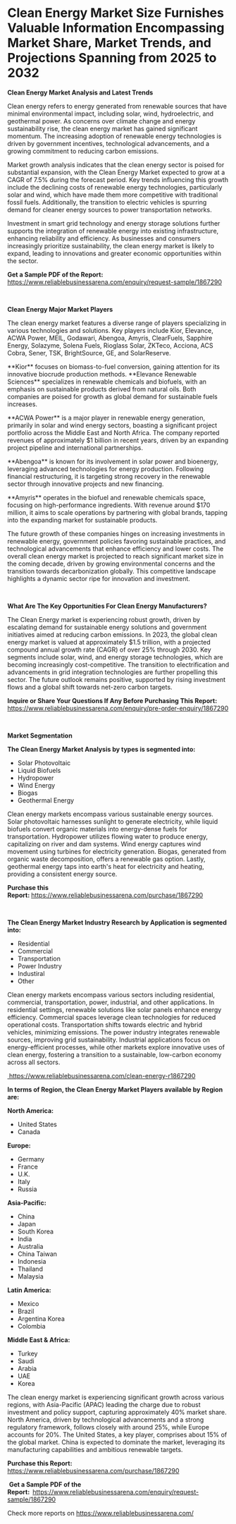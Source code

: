 <p><h1>Clean Energy Market Size Furnishes Valuable Information Encompassing Market Share, Market Trends, and Projections Spanning from 2025 to 2032</h1></p><p><strong>Clean Energy Market Analysis and Latest Trends</strong></p>
<p><p>Clean energy refers to energy generated from renewable sources that have minimal environmental impact, including solar, wind, hydroelectric, and geothermal power. As concerns over climate change and energy sustainability rise, the clean energy market has gained significant momentum. The increasing adoption of renewable energy technologies is driven by government incentives, technological advancements, and a growing commitment to reducing carbon emissions. </p><p>Market growth analysis indicates that the clean energy sector is poised for substantial expansion, with the Clean Energy Market expected to grow at a CAGR of 7.5% during the forecast period. Key trends influencing this growth include the declining costs of renewable energy technologies, particularly solar and wind, which have made them more competitive with traditional fossil fuels. Additionally, the transition to electric vehicles is spurring demand for cleaner energy sources to power transportation networks. </p><p>Investment in smart grid technology and energy storage solutions further supports the integration of renewable energy into existing infrastructure, enhancing reliability and efficiency. As businesses and consumers increasingly prioritize sustainability, the clean energy market is likely to expand, leading to innovations and greater economic opportunities within the sector.</p></p>
<p><strong>Get a Sample PDF of the Report:&nbsp;</strong> <a href="https://www.reliablebusinessarena.com/enquiry/request-sample/1867290?utm_campaign=2928&utm_medium=2&utm_source=Github&utm_content=ia&utm_term=07042025&utm_id=clean-energy">https://www.reliablebusinessarena.com/enquiry/request-sample/1867290</a></p>
<p>&nbsp;</p>
<p><strong>Clean Energy Major Market Players</strong></p>
<p><p>The clean energy market features a diverse range of players specializing in various technologies and solutions. Key players include Kior, Elevance, ACWA Power, MEIL, Godawari, Abengoa, Amyris, ClearFuels, Sapphire Energy, Solazyme, Solena Fuels, Rioglass Solar, ZKTeco, Acciona, ACS Cobra, Sener, TSK, BrightSource, GE, and SolarReserve.</p><p>**Kior** focuses on biomass-to-fuel conversion, gaining attention for its innovative biocrude production methods. **Elevance Renewable Sciences** specializes in renewable chemicals and biofuels, with an emphasis on sustainable products derived from natural oils. Both companies are poised for growth as global demand for sustainable fuels increases.</p><p>**ACWA Power** is a major player in renewable energy generation, primarily in solar and wind energy sectors, boasting a significant project portfolio across the Middle East and North Africa. The company reported revenues of approximately $1 billion in recent years, driven by an expanding project pipeline and international partnerships.</p><p>**Abengoa** is known for its involvement in solar power and bioenergy, leveraging advanced technologies for energy production. Following financial restructuring, it is targeting strong recovery in the renewable sector through innovative projects and new financing.</p><p>**Amyris** operates in the biofuel and renewable chemicals space, focusing on high-performance ingredients. With revenue around $170 million, it aims to scale operations by partnering with global brands, tapping into the expanding market for sustainable products.</p><p>The future growth of these companies hinges on increasing investments in renewable energy, government policies favoring sustainable practices, and technological advancements that enhance efficiency and lower costs. The overall clean energy market is projected to reach significant market size in the coming decade, driven by growing environmental concerns and the transition towards decarbonization globally. This competitive landscape highlights a dynamic sector ripe for innovation and investment.</p></p>
<p>&nbsp;</p>
<p><strong>What Are The Key Opportunities For Clean Energy Manufacturers?</strong></p>
<p><p>The Clean Energy market is experiencing robust growth, driven by escalating demand for sustainable energy solutions and government initiatives aimed at reducing carbon emissions. In 2023, the global clean energy market is valued at approximately $1.5 trillion, with a projected compound annual growth rate (CAGR) of over 25% through 2030. Key segments include solar, wind, and energy storage technologies, which are becoming increasingly cost-competitive. The transition to electrification and advancements in grid integration technologies are further propelling this sector. The future outlook remains positive, supported by rising investment flows and a global shift towards net-zero carbon targets.</p></p>
<p><strong>Inquire or Share Your Questions If Any Before Purchasing This Report:</strong> <a href="https://www.reliablebusinessarena.com/enquiry/pre-order-enquiry/1867290?utm_campaign=2928&utm_medium=2&utm_source=Github&utm_content=ia&utm_term=07042025&utm_id=clean-energy">https://www.reliablebusinessarena.com/enquiry/pre-order-enquiry/1867290</a></p>
<p>&nbsp;</p>
<p><strong>Market Segmentation</strong></p>
<p><strong>The Clean Energy Market Analysis by types is segmented into:</strong></p>
<p><ul><li>Solar Photovoltaic</li><li>Liquid Biofuels</li><li>Hydropower</li><li>Wind Energy</li><li>Biogas</li><li>Geothermal Energy</li></ul></p>
<p><p>Clean energy markets encompass various sustainable energy sources. Solar photovoltaic harnesses sunlight to generate electricity, while liquid biofuels convert organic materials into energy-dense fuels for transportation. Hydropower utilizes flowing water to produce energy, capitalizing on river and dam systems. Wind energy captures wind movement using turbines for electricity generation. Biogas, generated from organic waste decomposition, offers a renewable gas option. Lastly, geothermal energy taps into earth's heat for electricity and heating, providing a consistent energy source.</p></p>
<p><strong>Purchase this Report:&nbsp;</strong><a href="https://www.reliablebusinessarena.com/purchase/1867290?utm_campaign=2928&utm_medium=2&utm_source=Github&utm_content=ia&utm_term=07042025&utm_id=clean-energy">https://www.reliablebusinessarena.com/purchase/1867290</a></p>
<p>&nbsp;</p>
<p><strong>The Clean Energy Market Industry Research by Application is segmented into:</strong></p>
<p><ul><li>Residential</li><li>Commercial</li><li>Transportation</li><li>Power Industry</li><li>Industiral</li><li>Other</li></ul></p>
<p><p>Clean energy markets encompass various sectors including residential, commercial, transportation, power, industrial, and other applications. In residential settings, renewable solutions like solar panels enhance energy efficiency. Commercial spaces leverage clean technologies for reduced operational costs. Transportation shifts towards electric and hybrid vehicles, minimizing emissions. The power industry integrates renewable sources, improving grid sustainability. Industrial applications focus on energy-efficient processes, while other markets explore innovative uses of clean energy, fostering a transition to a sustainable, low-carbon economy across all sectors.</p></p>
<p><a href="https://www.reliablebusinessarena.com/clean-energy-r1867290?utm_campaign=2928&utm_medium=2&utm_source=Github&utm_content=ia&utm_term=07042025&utm_id=clean-energy">&nbsp;https://www.reliablebusinessarena.com/clean-energy-r1867290</a></p>
<p><strong>In terms of Region, the Clean Energy Market Players available by Region are:</strong></p>
<p>
    <p> <strong> North America: </strong>
        <ul>
            <li>United States</li>
            <li>Canada</li>
        </ul>
        </p> 
    <p> <strong> Europe: </strong>
        <ul>
            <li>Germany</li>
            <li>France</li>
            <li>U.K.</li>
            <li>Italy</li>
            <li>Russia</li>
        </ul>
        </p> 
    <p> <strong> Asia-Pacific: </strong>
        <ul>
            <li>China</li>
            <li>Japan</li>
            <li>South Korea</li>
            <li>India</li>
            <li>Australia</li>
            <li>China Taiwan</li>
            <li>Indonesia</li>
            <li>Thailand</li>
            <li>Malaysia</li>
        </ul>
        </p> 
    <p> <strong> Latin America: </strong>
        <ul>
            <li>Mexico</li>
            <li>Brazil</li>
            <li>Argentina Korea</li>
            <li>Colombia</li>
        </ul>
        </p> 
    <p> <strong> Middle East & Africa: </strong>
        <ul>
            <li>Turkey</li>
            <li>Saudi</li>
            <li>Arabia</li>
            <li>UAE</li>
            <li>Korea</li>
        </ul>
    </p>
    </p>
<p><p>The clean energy market is experiencing significant growth across various regions, with Asia-Pacific (APAC) leading the charge due to robust investment and policy support, capturing approximately 40% market share. North America, driven by technological advancements and a strong regulatory framework, follows closely with around 25%, while Europe accounts for 20%. The United States, a key player, comprises about 15% of the global market. China is expected to dominate the market, leveraging its manufacturing capabilities and ambitious renewable targets.</p></p>
<p><strong>Purchase this Report: </strong><a href="https://www.reliablebusinessarena.com/purchase/1867290?utm_campaign=2928&utm_medium=2&utm_source=Github&utm_content=ia&utm_term=07042025&utm_id=clean-energy">https://www.reliablebusinessarena.com/purchase/1867290</a></p>
<p>&nbsp;<strong>Get a Sample PDF of the Report:&nbsp;&nbsp;</strong><a href="https://www.reliablebusinessarena.com/enquiry/request-sample/1867290?utm_campaign=2928&utm_medium=2&utm_source=Github&utm_content=ia&utm_term=07042025&utm_id=clean-energy">https://www.reliablebusinessarena.com/enquiry/request-sample/1867290</a></p>
<p><strong></strong></p>
<p>Check more reports on <a href="https://www.reliablebusinessarena.com/?utm_campaign=2928&utm_medium=2&utm_source=Github&utm_content=ia&utm_term=07042025&utm_id=clean-energy">https://www.reliablebusinessarena.com/</a></p>